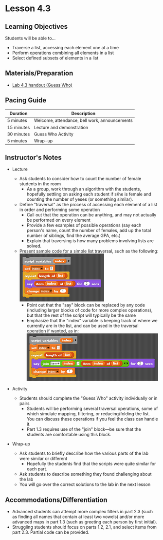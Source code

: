 # Lesson 4.3

## Learning Objectives

Students will be able to...

* Traverse a list, accessing each element one at a time
* Perform operations combining all elements in a list
* Select defined subsets of elements in a list


## Materials/Preparation

* [Lab 4.3 handout (Guess Who)](lab_43.md) 


## Pacing Guide

| Duration | Description |
| -- | -- |
| 5 minutes | Welcome, attendance, bell work, announcements |
|15 minutes	| Lecture and demonstration |
|30 minutes | Guess Who Activity |
| 5 minutes | Wrap-up |


## Instructor's Notes

* Lecture
  * Ask students to consider how to count the number of female students in the room
    * As a group, work through an algorithm with the students, hopefully settling on asking each student if s/he is female and counting the number of yeses (or something similar).
  * Define "traversal" as the process of accessing each element of a list in order and performing some operation
    * Call out that the operation can be anything, and may not actually be performed on every element
    * Provide a few examples of possible operations (say each person's name, count the number of females, add up the total number of siblings, find the average GPA, etc.)
    * Explain that traversing is how many problems involving lists are solved.
  * Present sample code for a simple list traversal, such as the following: <br/>
  ![simple list traversal](simpleListTraversal.png)
    * Point out that the "say" block can be replaced by any code (including larger blocks of code for more complex operations), but that the rest of the script will typically be the same
    * Emphasize that the "index" variable is keeping track of where we currently are in the list, and can be used in the traversal operation if wanted, as in: <br/>
    ![using index in the loop](useIndexInLoop.png)	

* Activity
  * Students should complete the "Guess Who" activity individually or in pairs
    * Students will be performing several traversal operations, some of which simulate mapping, filtering, or reducing/folding the list.  You can discuss these operations if you feel the class can handle it.
    * Part 1.3 requires use of the "join" block&mdash;be sure that the students are comfortable using this block.
* Wrap-up
  * Ask students to briefly describe how the various parts of the lab were similar or different
    * Hopefully the students find that the scripts were quite similar for each part.
  * Ask students to describe something they found challenging about the lab
  * You will go over the correct solutions to the lab in the next lesson 


## Accommodations/Differentiation

* Advanced students can attempt more complex filters in part 2.3 (such as finding all names that contain at least two vowels) and/or more advanced maps in part 1.3 (such as greeting each person by first initial).
* Struggling students should focus on parts 1.2, 2.1, and select items from part 2.3.  Partial code can be provided.

